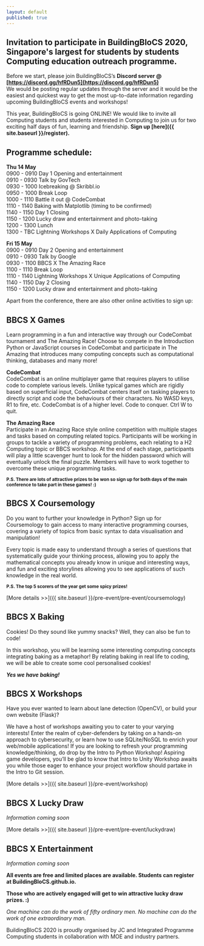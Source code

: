 ```yaml
---
layout: default
published: true
---
```


## Invitation to participate in BuildingBloCS 2020, Singapore's largest for students by students Computing education outreach programme.  


Before we start, please join BuildingBloCS’s **Discord server @ [https://discord.gg/hfRDun5](https://discord.gg/hfRDun5)**  
We would be posting regular updates through the server and it would be the easiest and quickest way to get the most up-to-date information regarding upcoming BuildingBloCS events and workshops!

This year, BuildingBloCS is going ONLINE! We would like to invite all Computing students and students interested in Computing to join us for two exciting half days of fun, learning and friendship. **Sign up [here]({{ site.baseurl }}/register).**

## Programme schedule:
**Thu 14 May**  
0900 - 0910 Day 1 Opening and entertainment  
0910 - 0930 Talk by GovTech  
0930 - 1000 Icebreaking @ Skribbl.io  
0950 - 1000 Break Loop  
1000 - 1110 Battle it out @ CodeCombat  
1110 - 1140 Baking with Matplotlib (timing to be confirmed)  
1140 - 1150 Day 1 Closing  
1150 - 1200 Lucky draw and entertainment and photo-taking  
1200 - 1300 Lunch  
1300 - TBC  Lightning Workshops X Daily Applications of Computing  

**Fri 15 May**  
0900 - 0910 Day 2 Opening and entertainment  
0910 - 0930 Talk by Google  
0930 - 1100 BBCS X The Amazing Race  
1100 - 1110 Break Loop  
1110 - 1140 Lightning Workshops X Unique Applications of Computing  
1140 - 1150 Day 2 Closing  
1150 - 1200 Lucky draw and entertainment and photo-taking  



Apart from the conference, there are also other online activities to sign up:   


## BBCS X Games  

Learn programming in a fun and interactive way through our CodeCombat tournament and The Amazing Race! Choose to compete in the Introduction Python or JavaScript courses in CodeCombat and participate in The Amazing that introduces many computing concepts such as computational thinking, databases and many more!

**CodeCombat**  
CodeCombat is an online multiplayer game that requires players to utilise code to complete various levels. Unlike typical games which are rigidly based on superficial input, CodeCombat centers itself on tasking players to directly script and code the behaviours of their characters. No WASD keys, R1 to fire, etc. CodeCombat is of a higher level. Code to conquer. Ctrl W to quit. 

**The Amazing Race**  
Participate in an Amazing Race style online competition with multiple stages and tasks based on computing related topics. 
Participants will be working in groups to tackle a variety of programming problems, each relating to a H2 Computing topic or BBCS workshop. At the end of each stage, participants will play a little scavenger hunt to look for the hidden password which will eventually unlock the final puzzle. Members will have to work together to overcome these unique programming tasks.

<sub>**P.S.
There are lots of attractive prizes to be won so sign up for both days of the main conference to take part in these games! :)**</sub> 


## BBCS X Coursemology  

Do you want to further your knowledge in Python? Sign up for Coursemology to gain access to many interactive programming courses, covering a variety of topics from basic syntax to data visualisation and manipulation!

Every topic is made easy to understand through a series of questions that systematically guide your thinking process, allowing you to apply the mathematical concepts you already know in unique and interesting ways, and fun and exciting storylines allowing you to see applications of such knowledge in the real world.


<sub>**P.S. The top 5 scorers of the year get some spicy prizes!**</sub>

[More details >>]({{ site.baseurl }}/pre-event/pre-event/coursemology)  

## BBCS X Baking  

Cookies! Do they sound like yummy snacks? Well, they can also be fun to code!

In this workshop, you will be learning some interesting computing concepts integrating baking as a metaphor! By relating baking in real life to coding, we will be able to create some cool personalised cookies!  

***Yes we have baking!***    

## BBCS X Workshops  

Have you ever wanted to learn about lane detection (OpenCV), or build your own website (Flask)? 

We have a host of workshops awaiting you to cater to your varying interests! Enter the realm of cyber-defenders by taking on a hands-on approach to cybersecurity, or learn how to use SQLite/NoSQL to enrich your web/mobile applications! If you are looking to refresh your programming knowledge/thinking, do drop by the Intro to Python Workshop! Aspiring game developers, you’ll be glad to know that Intro to Unity Workshop awaits you while those eager to enhance your project workflow should partake in the Intro to Git session.  

[More details >>]({{ site.baseurl }}/pre-event/workshop)  
  
## BBCS X Lucky Draw  

*Information coming soon*

[More details >>]({{ site.baseurl }}/pre-event/pre-event/luckydraw)  

## BBCS X Entertainment  

*Information coming soon*





**All events are free and limited places are available. Students can register at BuildingBloCS.github.io.**

**Those who are actively engaged will get to win attractive lucky draw prizes. :)**  

*One machine can do the work of fifty ordinary men. No machine can do the work of one extraordinary man.*  

BuildingBloCS 2020 is proudly organised by JC and Integrated Programme Computing students in collaboration with MOE and industry partners.
